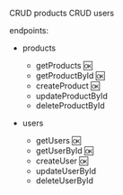CRUD products
CRUD users

endpoints:

- products

  - getProducts 🆗
  - getProductById 🆗
  - createProduct 🆗
  - updateProductById
  - deleteProductById

- users
  - getUsers 🆗
  - getUserById 🆗
  - createUser 🆗
  - updateUserById
  - deleteUserById
